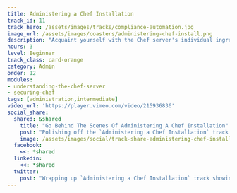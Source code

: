 ```yaml
---
title: Administering a Chef Installation
track_id: 11
track_hero: /assets/images/tracks/compliance-automation.jpg
image_url: /assets/images/coasters/administering-chef-install.png
description: "Acquaint yourself with the Chef server's individual ingredients and how they work together. Learn best practices for securing the server by controlling access to secrets."
hours: 3
level: Beginner
track_class: card-orange
category: Admin
order: 12
modules:
- understanding-the-chef-server
- securing-chef
tags: [administration,intermediate]
video_url: 'https://player.vimeo.com/video/215936836'
social_share:
  shared: &shared
    title: "Go Behind The Scenes Of Administering A Chef Installation"
    post: "Polishing off the `Administering a Chef Installation` track at Learn Chef Rally. Discovering how Chef server components work together, plus best practices for securing the server. Indulge yourself."
    image: /assets/images/social/track-share-administering-chef-installation.png
  facebook:
    <<: *shared
  linkedin:
    <<: *shared
  twitter:
    post: "Wrapping up `Administering a Chef Installation` track showing how Chef server components work together. Dig in at: "
---
```

